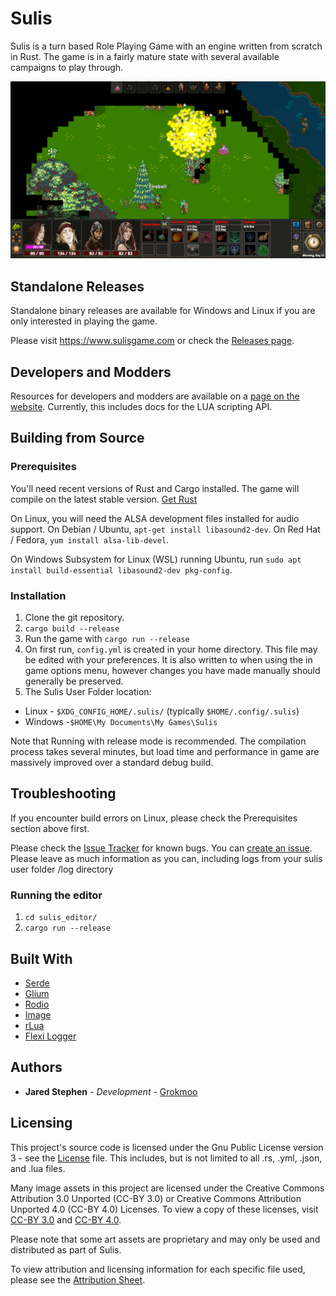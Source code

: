 # Sulis
Sulis is a turn based Role Playing Game with an engine written from scratch in Rust.  The game is in a fairly mature state with several available campaigns to play through.

![Screenshot](screenshot.png)

## Standalone Releases
Standalone binary releases are available for Windows and Linux if you are only interested in playing the game.

Please visit https://www.sulisgame.com or check the [Releases page](https://github.com/Grokmoo/sulis/releases).  

## Developers and Modders
Resources for developers and modders are available on a [page on the website](https://www.sulisgame.com/dev-modding).  Currently, this includes docs for the LUA scripting API.

## Building from Source

### Prerequisites
You'll need recent versions of Rust and Cargo installed.  The game will compile on the latest stable version.  [Get Rust](https://www.rust-lang.org/)

On Linux, you will need the ALSA development files installed for audio support.  On Debian / Ubuntu, `apt-get install libasound2-dev`.  On Red Hat / Fedora, `yum install alsa-lib-devel`.

On Windows Subsystem for Linux (WSL) running Ubuntu, run `sudo apt install build-essential libasound2-dev pkg-config`.

### Installation

1. Clone the git repository.
1. `cargo build --release`
1. Run the game with `cargo run --release`
1. On first run, `config.yml` is created in your home directory.  This file may be edited with your preferences.  It is also written to when using the in game options menu, however changes you have made manually should generally be preserved.
1. The Sulis User Folder location:
  * Linux - `$XDG_CONFIG_HOME/.sulis/` (typically `$HOME/.config/.sulis`) 
  * Windows -`$HOME\My Documents\My Games\Sulis`

Note that Running with release mode is recommended.  The compilation process takes several minutes, but load time and performance in game are massively improved over a standard debug build.

## Troubleshooting

If you encounter build errors on Linux, please check the Prerequisites section above first.

Please check the [Issue Tracker](https://github.com/Grokmoo/sulis/issues) for known bugs.  You can [create an issue](https://github.com/Grokmoo/sulis/issues/new).  Please leave as much information as you can, including logs from your sulis user folder /log directory

### Running the editor

1. `cd sulis_editor/`
1. `cargo run --release`

## Built With
* [Serde](https://serde.rs/)
* [Glium](https://github.com/glium/glium)
* [Rodio](https://github.com/RustAudio/rodio)
* [Image](https://github.com/PistonDevelopers/image)
* [rLua](https://github.com/chucklefish/rlua)
* [Flexi Logger](https://github.com/emabee/flexi_logger)

## Authors
* **Jared Stephen** - *Development* - [Grokmoo](https://github.com/Grokmoo)

## Licensing

This project's source code is licensed under the Gnu Public License version 3 - see the [License](docs/GPLv3-LICENSE) file.  This includes, but is not limited to all .rs, .yml, .json, and .lua files.

Many image assets in this project are licensed under the Creative Commons Attribution 3.0 Unported (CC-BY 3.0) or Creative Commons Attribution Unported 4.0 (CC-BY 4.0) Licenses.  To view a copy of these licenses, visit [CC-BY 3.0](http://creativecommons.org/licenses/by/3.0) and [CC-BY 4.0](http://creativecommons.org/licenses/by/4.0).

Please note that some art assets are proprietary and may only be used and distributed as part of Sulis.

To view attribution and licensing information for each specific file used, please see the [Attribution Sheet](docs/attribution.csv).

